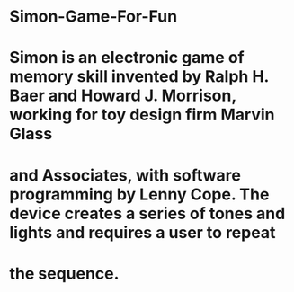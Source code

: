 # Simon-Game-For-Fun

# Simon is an electronic game of memory skill invented by Ralph H. Baer and Howard J. Morrison, working for toy design firm Marvin Glass 
# and Associates, with software programming by Lenny Cope. The device creates a series of tones and lights and requires a user to repeat 
# the sequence.
